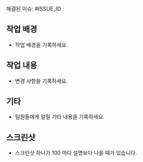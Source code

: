 해결된 이슈: #ISSUE_ID

## 작업 배경
- 작업 배경을 기록하세요.

## 작업 내용
- 변경 사항을 기록하세요.

## 기타
- 팀원들에게 알릴 기타 내용을 기록하세요.

## 스크린샷
- 스크린샷 하나가 100 마디 설명보다 나을 때가 있습니다.
